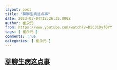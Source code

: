 ```yaml
---
layout: post
title: "聊聊生病这点事"
date: 2023-03-04T18:26:35.000Z
author: 崔永元
from: https://www.youtube.com/watch?v=D5CJ1DyfQYY
tags: [ 崔永元 ]
comments: True
categories: [ 崔永元 ]
---
```

<!--1677954395000-->
[聊聊生病这点事](https://www.youtube.com/watch?v=D5CJ1DyfQYY)
------

<div>

</div>
